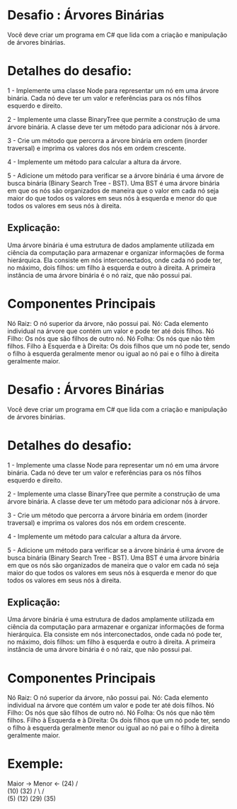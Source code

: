 # Desafio : Árvores Binárias

Você deve criar um programa em C# que lida com a criação e manipulação de árvores binárias.

# Detalhes do desafio:

1 - Implemente uma classe Node para representar um nó em uma árvore binária. Cada nó deve ter um valor e referências para os nós filhos esquerdo e direito.

2 - Implemente uma classe BinaryTree que permite a construção de uma árvore binária. A classe deve ter um método para adicionar nós à árvore.

3 - Crie um método que percorra a árvore binária em ordem (inorder traversal) e imprima os valores dos nós em ordem crescente.

4 - Implemente um método para calcular a altura da árvore.

5 - Adicione um método para verificar se a árvore binária é uma árvore de busca binária (Binary Search Tree - BST). Uma BST é uma árvore binária em que os nós são organizados de maneira que o valor em cada nó seja maior do que todos os valores em seus nós à esquerda e menor do que todos os valores em seus nós à direita.

## Explicação:

Uma árvore binária é uma estrutura de dados amplamente utilizada em ciência da computação para armazenar e organizar informações de forma hierárquica. Ela consiste em nós interconectados, onde cada nó pode ter, no máximo, dois filhos: um filho à esquerda e outro à direita. A primeira instância de uma árvore binária é o nó raiz, que não possui pai.

# Componentes Principais

Nó Raiz: O nó superior da árvore, não possui pai.
Nó: Cada elemento individual na árvore que contém um valor e pode ter até dois filhos.
Nó Filho: Os nós que são filhos de outro nó.
Nó Folha: Os nós que não têm filhos.
Filho à Esquerda e à Direita: Os dois filhos que um nó pode ter, sendo o filho à esquerda geralmente menor ou igual ao nó pai e o filho à direita geralmente maior.

# Desafio : Árvores Binárias

Você deve criar um programa em C# que lida com a criação e manipulação de árvores binárias.

# Detalhes do desafio:

1 - Implemente uma classe Node para representar um nó em uma árvore binária. Cada nó deve ter um valor e referências para os nós filhos esquerdo e direito.

2 - Implemente uma classe BinaryTree que permite a construção de uma árvore binária. A classe deve ter um método para adicionar nós à árvore.

3 - Crie um método que percorra a árvore binária em ordem (inorder traversal) e imprima os valores dos nós em ordem crescente.

4 - Implemente um método para calcular a altura da árvore.

5 - Adicione um método para verificar se a árvore binária é uma árvore de busca binária (Binary Search Tree - BST). Uma BST é uma árvore binária em que os nós são organizados de maneira que o valor em cada nó seja maior do que todos os valores em seus nós à esquerda e menor do que todos os valores em seus nós à direita.

## Explicação:

Uma árvore binária é uma estrutura de dados amplamente utilizada em ciência da computação para armazenar e organizar informações de forma hierárquica. Ela consiste em nós interconectados, onde cada nó pode ter, no máximo, dois filhos: um filho à esquerda e outro à direita. A primeira instância de uma árvore binária é o nó raiz, que não possui pai.

# Componentes Principais

Nó Raiz: O nó superior da árvore, não possui pai.
Nó: Cada elemento individual na árvore que contém um valor e pode ter até dois filhos.
Nó Filho: Os nós que são filhos de outro nó.
Nó Folha: Os nós que não têm filhos.
Filho à Esquerda e à Direita: Os dois filhos que um nó pode ter, sendo o filho à esquerda geralmente menor ou igual ao nó pai e o filho à direita geralmente maior.

# Exemple:

Maior ->
Menor <-
                    (24)
                   /    \
               (10)      (32)
               /  \      /  \
             (5) (12)  (29) (35)